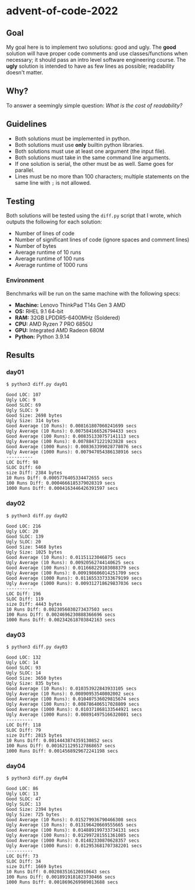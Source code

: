 # advent-of-code-2022

## Goal

My goal here is to implement two solutions: good and ugly. The **good** solution will have proper code comments and use classes/functions when necessary; it should pass an intro level software engineering course. The **ugly** solution is intended to have as few lines as possible; readability doesn't matter.

## Why?

To answer a seemingly simple question: *What is the cost of readability?*

## Guidelines

- Both solutions must be implemented in python.
- Both solutions must use **only** builtin python libraries.
- Both solutions must use at least one argument (the input file).
- Both solutions must take in the same command line arguments.
- If one solution is serial, the other must be as well. Same goes for parallel.
- Lines must be no more than 100 characters; multiple statements on the same line with `;` is not allowed.

## Testing

Both solutions will be tested using the `diff.py` script that I wrote, which outputs the following for each solution:

- Number of lines of code
- Number of significant lines of code (ignore spaces and comment lines)
- Number of bytes
- Average runtime of 10 runs
- Average runtime of 100 runs
- Average runtime of 1000 runs

### Environment

Benchmarks will be run on the same machine with the following specs:

- **Machine:** Lenovo ThinkPad T14s Gen 3 AMD
- **OS:** RHEL 9.1 64-bit
- **RAM:** 32GB LPDDR5-6400MHz (Soldered)
- **CPU:** AMD Ryzen 7 PRO 6850U
- **GPU:** Integrated AMD Radeon 680M
- **Python:** Python 3.9.14

## Results

### day01

```
$ python3 diff.py day01

Good LOC: 107
Ugly LOC: 9
Good SLOC: 69
Ugly SLOC: 9
Good Size: 2698 bytes
Ugly Size: 314 bytes
Good Average (10 Runs): 0.008161807060241699 secs
Ugly Average (10 Runs): 0.007584166526794433 secs
Good Average (100 Runs): 0.008351330757141113 secs
Ugly Average (100 Runs): 0.00788471221923828 secs
Good Average (1000 Runs): 0.008363399028778076 secs
Ugly Average (1000 Runs): 0.007947054386138916 secs
----------
LOC Diff: 98
SLOC Diff: 60
size Diff: 2384 bytes
10 Runs Diff: 0.0005776405334472655 secs
100 Runs Diff: 0.0004666185379028319 secs
1000 Runs Diff: 0.0004163446426391597 secs
```

### day02

```
$ python3 diff.py day02

Good LOC: 216
Ugly LOC: 20
Good SLOC: 139
Ugly SLOC: 20
Good Size: 5468 bytes
Ugly Size: 1025 bytes
Good Average (10 Runs): 0.01151123046875 secs
Ugly Average (10 Runs): 0.00920562744140625 secs
Good Average (100 Runs): 0.011668229103088379 secs
Ugly Average (100 Runs): 0.009198606014251709 secs
Good Average (1000 Runs): 0.011655337333679199 secs
Ugly Average (1000 Runs): 0.009312718629837036 secs
----------
LOC Diff: 196
SLOC Diff: 119
size Diff: 4443 bytes
10 Runs Diff: 0.0023056030273437503 secs
100 Runs Diff: 0.0024696230888366696 secs
1000 Runs Diff: 0.002342618703842163 secs
```

### day03

```
$ python3 diff.py day03

Good LOC: 132
Ugly LOC: 14
Good SLOC: 93
Ugly SLOC: 14
Good Size: 3650 bytes
Ugly Size: 835 bytes
Good Average (10 Runs): 0.010353922843933105 secs
Ugly Average (10 Runs): 0.00890953540802002 secs
Good Average (100 Runs): 0.010407536029815674 secs
Ugly Average (100 Runs): 0.008786406517028809 secs
Good Average (1000 Runs): 0.010371868133544921 secs
Ugly Average (1000 Runs): 0.008914975166320801 secs
----------
LOC Diff: 118
SLOC Diff: 79
size Diff: 2815 bytes
10 Runs Diff: 0.0014443874359130852 secs
100 Runs Diff: 0.0016211295127868657 secs
1000 Runs Diff: 0.0014568929672241198 secs
```

### day04

```
$ python3 diff.py day04

Good LOC: 86
Ugly LOC: 13
Good SLOC: 47
Ugly SLOC: 13
Good Size: 2394 bytes
Ugly Size: 725 bytes
Good Average (10 Runs): 0.015279936790466308 secs
Ugly Average (10 Runs): 0.013196420669555665 secs
Good Average (100 Runs): 0.014889199733734131 secs
Ugly Average (100 Runs): 0.012997281551361085 secs
Good Average (1000 Runs): 0.01482330870628357 secs
Ugly Average (1000 Runs): 0.012953681707382201 secs
----------
LOC Diff: 73
SLOC Diff: 34
size Diff: 1669 bytes
10 Runs Diff: 0.002083516120910643 secs
100 Runs Diff: 0.0018919181823730466 secs
1000 Runs Diff: 0.0018696269989013688 secs
```
